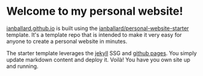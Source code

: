 # Welcome to my personal website! 
[ianballard.github.io](https://ianballard.github.io/) is built using the [ianballard/personal-website-starter](https://github.com/iballard95/personal-website-starter) template. 
It's a template repo that is intended to make it very easy for anyone to create a personal website in minutes.

The starter template leverages the [jekyll](https://jekyllrb.com/docs/) SSG and [github pages](https://pages.github.com/).
You simply update markdown content and deploy it. 
Voilà! You have you own site up and running.
